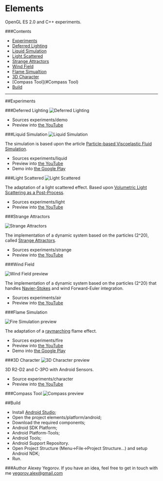 # Elements
OpenGL ES 2.0 and C++ experiments.

###Contents
* [Experiments](#experiments)
 * [Deferred Lighting](#deferred-lighting)
 * [Liquid Simulation](#liquid-simulation)
 * [Light Scattered](#light-scattered)
 * [Strange Attractors](#strange-attractors)
 * [Wind Field](#wind-field)
 * [Flame Simualtion](#flame-simulation)
 * [3D Character](#3d-character)
 * [Compass Tool](#Compass Tool)
* [Build](#build)

-----------------------

##Experiments

###Deferred Lighting
![Deferred Lighting](https://raw.githubusercontent.com/PkXwmpgN/elements/master/screenshots/Demo.jpeg)

- Sources experiments/demo
- Preview into [the YouTube](https://youtu.be/GXV0x_QblWg)

###Liquid Simulation 
![Liquid Simulation](https://raw.githubusercontent.com/PkXwmpgN/elements/master/screenshots/liquid.jpeg)

The simulation is based upon the article [Particle-based Viscoelastic Fluid Simulation](http://www.ligum.umontreal.ca/Clavet-2005-PVFS/pvfs.pdf).
- Sources experiments/liquid
- Preview into [the YouTube](https://www.youtube.com/watch?v=Z-z4TH40bM4)
- Demo into [the Google Play](https://play.google.com/store/apps/details?id=com.yegorov.alexey.elements.liquid)

###Light Scattered
![Light Scattered](https://raw.githubusercontent.com/PkXwmpgN/elements/master/screenshots/light.jpeg)

The adaptation of a light scattered effect. Based upon [Volumetric Light Scattering as a Post-Process](http://http.developer.nvidia.com/GPUGems3/gpugems3_ch13.html).
- Sources experiments/light
- Preview into [the YouTube](https://www.youtube.com/watch?v=CSaBSs1KVkA)

###Strange Attractors

![Strange Attractors](https://raw.githubusercontent.com/PkXwmpgN/elements/master/screenshots/strange.jpeg)

The implementation of a dynamic system based on the particles (2^20), called [Strange Attractors](https://en.wikipedia.org/wiki/Attractor). 
- Sources experiments/strange
- Preview into [the YouTube](https://www.youtube.com/watch?v=lx3xy8CakE0)

###Wind Field

![Wind Field preview](https://raw.githubusercontent.com/PkXwmpgN/elements/master/screenshots/air.jpeg)

The implementation of a dynamic system based on the particles (2^20) that handles [Navier-Stokes](http://www.intpowertechcorp.com/GDC03.pdf) and wind Forward-Euler integration.
- Sources experiments/air
- Preview into [the YouTube](https://www.youtube.com/watch?v=n3TOHyJzNDs)

###Flame Simulation

![Fire Simulation preview](https://raw.githubusercontent.com/PkXwmpgN/elements/master/screenshots/fire.jpeg)

The adaptation of a [raymarching](http://iquilezles.org/www/articles/raymarchingdf/raymarchingdf.htm) flame effect.
- Sources experiments/fire
- Preview into [the YouTube](https://www.youtube.com/watch?v=eYFEQRwEKm4)
- Demo into [the Google Play](https://play.google.com/store/apps/details?id=com.yegorov.alexey.elements.fire)

###3D Character
![3D Character preview](https://raw.githubusercontent.com/PkXwmpgN/elements/master/screenshots/character.jpeg)

3D R2-D2 and C-3PO with Android Sensors.
- Source experiments/character
- Preview into [the YouTube](https://youtu.be/PH8TPegPb2k)

###Compass Tool
![Compass preview](https://raw.githubusercontent.com/TheVice/elements/gh-pages/2016.10.14/Compass_Tool_poster.png)

##Build

* Install [Android Studio](https://developer.android.com/studio/index.html);
* Open the project elements/platform/android;
* Download the required components;
 * Android SDK Platform;
 * Android Platform-Tools;
 * Android Tools;
 * Android Support Repository.
* Open Project Structure (Menu->File->Project Structure...) and setup Android NDK;
* Run.

###Author
Alexey Yegorov.
If you have an idea, feel free to get in touch with me yegorov.alex@gmail.com
